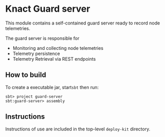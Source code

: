 # Knact Guard server


This module contains a self-contained guard server ready to record node telemetries.

The guard server is responsible for

 * Monitoring and collecting node telemetries
 * Telemetry persistence
 * Telemetry Retrieval via REST endpoints


## How to build

To create a executable jar, start`sbt` then run:

    sbt> project guard-server
    sbt:guard-server> assembly

## Instructions

Instructions of use are included in the top-level `deploy-kit` directory.


